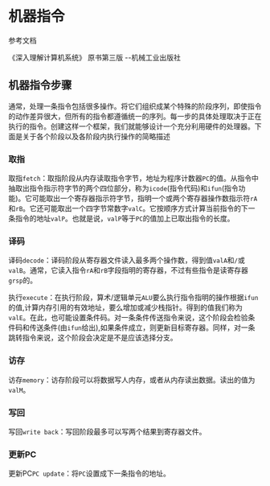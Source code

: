 # 机器指令

参考文档

《深入理解计算机系统》 原书第三版             --机械工业出版社



## 机器指令步骤

通常，处理一条指令包括很多操作。将它们组织成某个特殊的阶段序列，即使指令的动作差异很大，但所有的指令都遵循统一的序列。每一步的具体处理取决于正在执行的指令。创建这样一个框架，我们就能够设计一个充分利用硬件的处理器。下面是关于各个阶段以及各阶段内执行操作的简略描述



### 取指

取指`fetch`：取指阶段从内存读取指令字节，地址为程序计数器`PC`的值。从指令中抽取出指令指示符字节的两个四位部分，称为`icode`(指令代码)和`ifun`(指令功能)。它可能取出一个寄存器指示符字节，指明一个或两个寄存器操作数指示符`rA`和`rB`。它还可能取出一个四字节常数字`valC`。它按顺序方式计算当前指令的下一条指令的地址`valP`。也就是说，`valP`等于`PC`的值加上已取出指令的长度。

### 译码

译码`decode`：译码阶段从寄存器文件读入最多两个操作数，得到值`valA`和`/`或`valB`。通常，它读入指令`rA`和`rB`字段指明的寄存器，不过有些指令是读寄存器`grsp`的。

执行`execute`：在执行阶段，算术/逻辑单元`ALU`要么执行指令指明的操作根据`ifun`的值,计算内存引用的有效地址，要么增加或减少栈指针。得到的值我们称为`valE`。在此，也可能设置条件码。对一条条件传送指令来说，这个阶段会检验条件码和传送条件(由`ifun`给出),如果条件成立，则更新目标寄存器。同样，对一条跳转指令来说，这个阶段会决定是不是应该选择分支。

### 访存

访存`memory`：访存阶段可以将数据写人内存，或者从内存读出数据。读出的值为`valM`。

### 写回

写回`write back`：写回阶段最多可以写两个结果到寄存器文件。

### 更新PC

更新PC`PC update`：将`PC`设置成下一条指令的地址。



